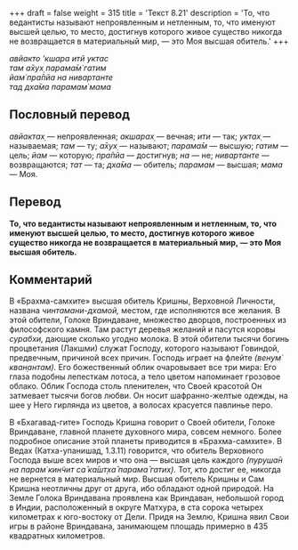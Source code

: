 +++
draft = false
weight = 315
title = 'Текст 8.21'
description = 'То, что ведантисты называют непроявленным и нетленным, то, что именуют высшей целью, то место, достигнув которого живое существо никогда не возвращается в материальный мир, — это Моя высшая обитель.'
+++

_авйакто ’кшара итй уктас  
там а̄хух̣ парама̄м̇ гатим  
йам̇ пра̄пйа на нивартанте  
тад дха̄ма парамам̇ мама_

## Пословный перевод

_авйактах̣_ — непроявленная; _акшарах̣_ — вечная; _ити_ — так; _уктах̣_ — называемая; _там_ — ту; _а̄хух̣_ — называют; _парама̄м_ — высшую; _гатим_ — цель; _йам_ — которую; _пра̄пйа_ — достигнув; _на_ — не; _нивартанте_ — возвращаются; _тат_ — та; _дха̄ма_ — обитель; _парамам_ — высшая; _мама_ — Моя.

## Перевод

**То, что ведантисты называют непроявленным и нетленным, то, что именуют высшей целью, то место, достигнув которого живое существо никогда не возвращается в материальный мир, — это Моя высшая обитель.**

## Комментарий

В «Брахма-самхите» высшая обитель Кришны, Верховной Личности, названа _чинтамани-дхамой,_ местом, где исполняются все желания. В этой обители, Голоке Вриндаване, множество дворцов, построенных из философского камня. Там растут деревья желаний и пасутся коровы _сурабхи,_ дающие сколько угодно молока. В этой обители тысячи богинь процветания (Лакшми) служат Господу, которого называют Говиндой, предвечным, причиной всех причин. Господь играет на флейте _(вен̣ум̇ кван̣антам)._ Его божественный облик очаровывает все три мира: Его глаза подобны лепесткам лотоса, а тело цветом напоминает грозовое облако. Облик Господа столь пленителен, что Своей красотой Он затмевает тысячи богов любви. Он носит шафранно-желтые одежды, на шее у Него гирлянда из цветов, а волосах красуется павлинье перо.  
  
В «Бхагавад-гите» Господь Кришна говорит о Своей обители, Голоке Вриндаване, главной планете духовного мира, совсем немного. Более подробное описание этой планеты приводится в «Брахма-самхите». В Ведах (Катха-упанишад, 1.3.11) говорится, что обитель Верховного Господа выше всех миров и что она — высшая цель каждого _(пуруша̄н на парам̇ кин̃чит са̄ ка̄шт̣ха̄ парама̄ гатих̣)._ Тот, кто достиг ее, никогда не вернется в материальный мир. Высшая обитель Кришны и Сам Кришна неотличны друг от друга, ибо обладают одной природой. На Земле Голока Вриндавана проявлена как Вриндаван, небольшой город в Индии, расположенный в округе Матхура, в ста сорока четырех километрах к юго-востоку от Дели. Придя на Землю, Кришна явил Свои игры в районе Вриндавана, занимающем площадь примерно в 435 квадратных километров.
